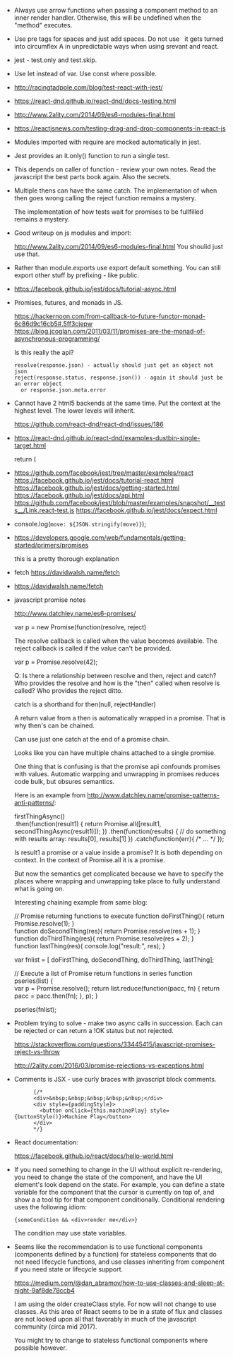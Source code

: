 
- Always use arrow functions when passing a component method to an inner render 
  handler. Otherwise, this will be undefined when the "method" executes.

- Use pre tags for spaces and just add spaces. Do not use &nbsp; it gets turned
  into circumflex A in unpredictable ways when using srevant and react.

- jest - test.only and test.skip.

- Use let instead of var. Use const where possible.

- http://racingtadpole.com/blog/test-react-with-jest/

- https://react-dnd.github.io/react-dnd/docs-testing.html

- http://www.2ality.com/2014/09/es6-modules-final.html

- https://reactjsnews.com/testing-drag-and-drop-components-in-react-js

- Modules imported with require are mocked automatically in jest.

- Jest provides an it.only() function to run a single test. 

- This depends on caller of function - review your own notes.
  Read the javascript the best parts book again. Also the secrets.

- Multiple thens can have the same catch. The implementation of
  when then goes wrong calling the reject function remains a mystery.

  The implementation of how tests wait for promises to be 
  fullfilled remains a mystery.

- Good writeup on js modules and import:

    http://www.2ality.com/2014/09/es6-modules-final.html
    You shoulid just use that.

- Rather than module.exports use export default something.
  You can still export other stuff by prefixing - like public.

- https://facebook.github.io/jest/docs/tutorial-async.html

- Promises, futures, and monads in JS.

  https://hackernoon.com/from-callback-to-future-functor-monad-6c86d9c16cb5#.5ff3cjepw
  https://blog.jcoglan.com/2011/03/11/promises-are-the-monad-of-asynchronous-programming/

  Is this really the api?

      resolve(response.json) - actually should just get an object not json
      reject(response.status, response.json()) - again it should just be an error object
        or response.json.meta.error

- Cannot have 2 html5 backends at the same time. Put the context at the highest level.
  The lower levels will inherit.

  https://github.com/react-dnd/react-dnd/issues/186

- https://react-dnd.github.io/react-dnd/examples-dustbin-single-target.html

  return (
      <DragDropContextProvider backend={HTML5Backend}>

- https://github.com/facebook/jest/tree/master/examples/react
  https://facebook.github.io/jest/docs/tutorial-react.html
  https://facebook.github.io/jest/docs/getting-started.html
  https://facebook.github.io/jest/docs/api.html
  https://github.com/facebook/jest/blob/master/examples/snapshot/__tests__/Link.react-test.js
  https://facebook.github.io/jest/docs/expect.html

- console.log(`move: ${JSON.stringify(move)}`);

- https://developers.google.com/web/fundamentals/getting-started/primers/promises

  this is a pretty thorough explanation

- fetch https://davidwalsh.name/fetch 

- https://davidwalsh.name/fetch

- javascript promise notes

  http://www.datchley.name/es6-promises/

  var p = new Promise(function(resolve, reject)

  The resolve callback is called when the value becomes available.
  The reject callback is called if the value can't be provided.

  var p = Promise.resolve(42);

  Q: Is there a relationship between resolve and then, reject and catch?
  Who provides the resolve and how is the "then" called when resolve is called?
  Who provides the reject ditto.

  catch is a shorthand for then(null, rejectHandler)

  A return value from a then is automatically wrapped in a promise.
  That is why then's can be chained.

  Can use just one catch at the end of a promise chain.

  Looks like you can have multiple chains attached to a single
  promise.

  One thing that is confusing is that the promise api confounds
  promises with values. Automatic warpping and unwrapping 
  in promises reduces code bulk, but obsures semantics.

  Here is an example from http://www.datchley.name/promise-patterns-anti-patterns/:

  firstThingAsync()  
  .then(function(result1) {
    return Promise.all([result1, secondThingAsync(result1)]); 
  })
  .then(function(results) {
    // do something with results array: results[0], results[1]
  })
  .catch(function(err){ /* ... */ });

  Is result1 a promise or a value inside a promise? It is both
  depending on context. In the context of Promise.all it is a promise.

  But now the semantics get complicated because we have to specify 
  the places where wrapping and unwrapping take place to fully understand
  what is going on.

  Interesting chaining example from same blog:

  // Promise returning functions to execute
  function doFirstThing(){ return Promise.resolve(1); }  
  function doSecondThing(res){ return Promise.resolve(res + 1); }  
  function doThirdThing(res){ return Promise.resolve(res + 2); }  
  function lastThing(res){ console.log("result:", res); }
  
  var fnlist = [ doFirstThing, doSecondThing, doThirdThing, lastThing];
  
  // Execute a list of Promise return functions in series
  function pseries(list) {  
    var p = Promise.resolve();
    return list.reduce(function(pacc, fn) {
      return pacc = pacc.then(fn);
    }, p);
  }
  
  pseries(fnlist);  


- Problem trying to solve - make two async calls in succession.
  Each can be rejected or can return a !OK status but not rejected.

  https://stackoverflow.com/questions/33445415/javascript-promises-reject-vs-throw

  http://2ality.com/2016/03/promise-rejections-vs-exceptions.html

- Comments is JSX - use curly braces with javascript block comments.

            {/*
            <div>&nbsp;&nbsp;&nbsp;&nbsp;&nbsp;</div>
            <div style={paddingStyle}>
              <button onClick={this.machinePlay} style={buttonStyle()}>Machine Play</button>
            </div>
            */}

- React documentation:

    https://facebook.github.io/react/docs/hello-world.html

- If you need something to change in the UI without explicit re-rendering,
  you need to change the state of the component, and have the UI element's
  look depend on the state. For example, you can define a state variable 
  for the component that the cursor is currently on top of, and show a 
  a tool tip for that component conditionally. Conditional rendering 
  uses the following idiom:

  `{someCondition && <div>render me</div>}`

  The condition may use state variables.

- Seems like the recommendation is to use functional components
  (components defined by a function) for stateless components that 
  do not need lifecycle functions, and use classes inheriting
  from component if you need state or lifecycle support.
  
  https://medium.com/@dan_abramov/how-to-use-classes-and-sleep-at-night-9af8de78ccb4

  I am using the older createClass style. For now will not change to use classes.
  As this area of React seems to be in a state of flux and classes 
  are not looked upon all that favorably in much of the javascript 
  community (circa mid 2017).

  You might try to change to stateless functional components where
  possible however.
